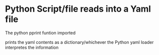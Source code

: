 # Python Script/file reads into a Yaml file

The python pprint funtion imported

prints the yaml contents as a dictionary/whichever the
Python yaml loader interpretes the information
